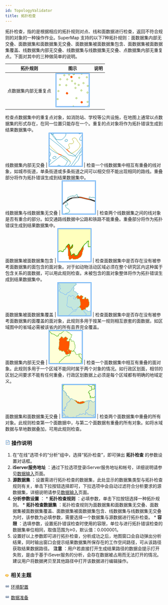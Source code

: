 ```yaml
---
id: TopologyValidator
title: 拓扑检查
---
```

拓扑检查，指的是根据相应的拓扑规则对点、线和面数据进行检查，返回不符合规则的对象的一种操作作业。SuperMap
支持的以下7种拓扑规则：面数据集内部无交叠、面数据集和面数据集无交叠、面数据集被面数据集包含、面数据集被面数据集覆盖、线数据集内部无交叠、线数据集与线数据集无交叠、点数据集内部无重复点。下面对其中的三种做简单的说明。

拓扑规则 | 图示 | 说明  
---|---|---  
点数据集内部无重复点 | ![](img/PointNoIdentical.png) |
检查点数据集中的重复点对象，如消防站、学校等公共设施，在地图上通常以点数据集的形式存在，在同一位置只能存在一个。重复的点对象将作为拓扑错误生成到结果数据集中。  
线数据集内部无交叠 | ![](img/LineNoOverLap.png) |
检查一个线数据集中相互有重叠的线对象，如城市街道，单条街道或多条街道之间可以相交但不能出现相同的路线。重叠部分将作为拓扑错误生成到结果数据集中。  
线数据集与线数据集无交叠 | ![](img/LineNoOverlapWith.png) |
检查两个线数据集之间的线对象是否有重合的部分。如交通路线数据中公路和铁路不能重叠。重叠部分将作为拓扑错误生成到结果数据集中。  
面数据集被面数据集包含 | ![](img/RegionCoveredByRegion.png) |
检查面数据集中是否存在没有被参考面数据集的面包含的面对象。对于如动物活动区域必须在整个研究区内这种属于包含关系的面数据，可以用此规则检查。未被包含的面对象整体将作为拓扑错误生成到结果数据集中。  
面数据集被面数据集覆盖 | ![](img/RegionCoveredByRegionClass.png) |
检查面数据集中是否存在没有被参考面数据集的面覆盖的面对象，此规则多用于按某一规则相互嵌套的面数据，如区域图中的省域必需被该省内的所有县界完全覆盖。  
面数据集内部无交叠 | ![](img/RegionNoOverlap.png) |
检查一个面数据集中相互有重叠的面对象。此规则多用于一个区域不能同时属于两个对象的情况。如行政区划面，相邻的区划之间要求不能有任何重叠，行政区划数据上必须是每个区域都有明确的地域定义。  
面数据集和面数据集无交叠 | ![](img/RegionNoOverlapWith.png) |
检查两个面数据集中重叠的所有对象。此规则检查第一个面数据中，与第二个面数据有重叠的所有对象。如将水域数据与旱地数据叠加，可用此规则检查。  
  
### ![](../img/read.gif) 操作说明

  1. 在“在线”选项卡的“分析”组中，选择“拓扑检查”，即可弹出 **拓扑检查** 的参数设置对话框。
  2. **iServer服务地址** ：通过下拉选项登录iServer服务地址和帐号，详细说明请参见[数据输入](DataInputType.html)页面。
  3. **源数据集** ：设置需进行拓扑检查的数据集，此处显示的数据集类型与拓扑检查规则有关，单击下拉按钮选择即可，下拉选项中会自动过滤符合分析要求的源数据集，详细说明请参见[数据输入](DataInputType.html)页面。
  4. **分析参数设置** ： 
    * **拓扑检查规则** ：必填参数，单击下拉按钮选择一种拓扑规则。
    * **拓扑检查数据集** ：拓扑检查规则为面数据集和面数据集无交叠、面数据集被面数据集覆盖、面数据集被面数据集包含、线数据集与线数据集无交叠为时，该参数为必填参数，需要选择一个数据集与源数据进行拓扑检查。
    * **容限** ：选填参数，设置拓扑错误检查时使用的容限，单位与进行拓扑错误检查的数据集单位相同，取值范围为≥0，默认值：0.000001。
  5. 设置好以上参数即可进行拓扑检查，分析成功之后，地图窗口会自动弹出分析结果，同时输出窗口会提示结果数据集所保存在的工作空间路径，可从该路径获取结果数据路径。 **注意** ：用户若直接打开生成结果路径的数据会提示打开失败，是由于基于iSever服务的分析，会存在数据被占用而无法打开的情况。建议用户将数据拷贝至其他路径中打开该数据进行编辑操作。

### ![](../img/seealso.png) 相关主题

![](../img/smalltitle.png)
[环境配置](BigDataAnalysisEnvironmentConfiguration.html)

![](../img/smalltitle.png) [数据准备](DataPreparation.html)



